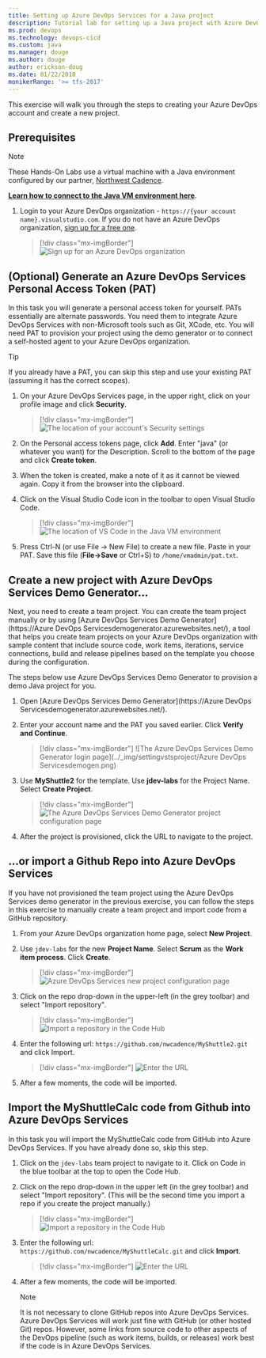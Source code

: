 ```yaml
---
title: Setting up Azure DevOps Services for a Java project 
description: Tutorial lab for setting up a Java project with Azure DevOps
ms.prod: devops
ms.technology: devops-cicd
ms.custom: java
ms.manager: douge
ms.author: douge
author: erickson-doug
ms.date: 01/22/2018
monikerRange: '>= tfs-2017'
---
```



This exercise will walk you through the steps to creating your Azure DevOps account and create a new project. 

## Prerequisites

> [!NOTE]
> These Hands-On Labs use a virtual machine with a Java environment configured by our partner, [Northwest Cadence](https://www.nwcadence.com/).
>
> **[Learn how to connect to the Java VM environment here](https://github.com/nwcadence/java-dev-vsts)**.

1. Login to your Azure DevOps organization - `https://{your account name}.visualstudio.com`. If you do not have an Azure DevOps organization, [sign up for a free one](https://visualstudio.microsoft.com/team-services/).

   > [!div class="mx-imgBorder"]
   > ![Sign up for an Azure DevOps organization](../_img/settingvstsproject/newaccount.png)

## (Optional) Generate an Azure DevOps Services Personal Access Token (PAT)

In this task you will generate a personal access token for yourself. PATs essentially are alternate passwords. You need them to integrate Azure DevOps Services with non-Microsoft tools such as Git, XCode, etc. You will need PAT to provision your project using the demo generator or to connect a self-hosted agent to your Azure DevOps organization.

> [!TIP]
> If you already have a PAT, you can skip this step and use your existing PAT (assuming it has the correct scopes).

1. On your Azure DevOps Services page, in the upper right, click on your profile image and click **Security**.

   > [!div class="mx-imgBorder"]
   > ![The location of your account's Security settings](../_img/settingvstsproject/click-security.png)

1. On the Personal access tokens page, click **Add**. Enter "java" (or whatever you want) for the Description. Scroll to the bottom of the page and click **Create token**.

1. When the token is created, make a note of it as it cannot be viewed again. Copy it from the browser into the clipboard.

1. Click on the Visual Studio Code icon in the toolbar to open Visual Studio Code.

   > [!div class="mx-imgBorder"]
   > ![The location of VS Code in the Java VM environment](../_img/settingvstsproject/vs-code.png)

1. Press Ctrl-N (or use File -> New File) to create a new file. Paste in your PAT. Save this file (**File->Save** or Ctrl+S) to `/home/vmadmin/pat.txt`.

## Create a new project with Azure DevOps Services Demo Generator...

Next, you need to create a team project. You can create the team project manually or by using [Azure DevOps Services Demo Generator](https://Azure DevOps Servicesdemogenerator.azurewebsites.net/), a tool that helps you create team projects on your Azure DevOps organization with sample content that include source code, work items, iterations, service connections, build and release pipelines based on the template you choose during the configuration.

The steps below use Azure DevOps Services Demo Generator to provision a demo Java project for you.

1. Open [Azure DevOps Services Demo Generator](https://Azure DevOps Servicesdemogenerator.azurewebsites.net/).

1. Enter your account name and the PAT you saved earlier. Click **Verify and Continue**.

   > [!div class="mx-imgBorder"]
   > ![The Azure DevOps Services Demo Generator login page](../_img/settingvstsproject/Azure DevOps Servicesdemogen.png)

1. Use **MyShuttle2** for the template. Use **jdev-labs** for the Project Name. Select **Create Project**.

   > [!div class="mx-imgBorder"]
   > ![The Azure DevOps Services Demo Generator project configuration page](../_img/settingvstsproject/create-project.png)

1. After the project is provisioned, click the URL to navigate to the project.


## ...or import a Github Repo into Azure DevOps Services

If you have not provisioned the team project using the Azure DevOps Services demo generator in the previous exercise, you can follow the steps in this exercise to manually create a team project and import code from a GitHub repository.

1. From your Azure DevOps organization home page, select **New Project**.

1. Use `jdev-labs` for the new **Project Name**. Select **Scrum** as the **Work item process**. Click **Create**.

   > [!div class="mx-imgBorder"]
   > ![Azure DevOps Services new project configuration page](../_img/settingvstsproject/newproject.png)

1. Click on the repo drop-down in the upper-left (in the grey toolbar) and select "Import repository".

   > [!div class="mx-imgBorder"]
   > ![Import a repository in the Code Hub](../_img/settingvstsproject/import-repo.png)

1. Enter the following url: `https://github.com/nwcadence/MyShuttle2.git` and click Import.

   > [!div class="mx-imgBorder"]
   > ![Enter the URL](../_img/settingvstsproject/import-myshuttle2-url.png)

1. After a few moments, the code will be imported.

## Import the MyShuttleCalc code from Github into Azure DevOps Services

In this task you will import the MyShuttleCalc code from GitHub into Azure DevOps Services. If you have already done so, skip this step.

1. Click on the `jdev-labs` team project to navigate to it. Click on Code in the blue toolbar at the top to open the Code Hub.

1. Click on the repo drop-down in the upper left (in the grey toolbar) and select "Import repository". (This will be the second time you import a repo if you create the project manually.)

   > [!div class="mx-imgBorder"]
   > ![Import a repository in the Code Hub](../_img/settingvstsproject/import-repo.png)

1. Enter the following url: `https://github.com/nwcadence/MyShuttleCalc.git` and click **Import**.

   > [!div class="mx-imgBorder"]
   > ![Enter the URL](../_img/settingvstsproject/import-myshuttlecalc-url.png)
    
1. After a few moments, the code will be imported.

   > [!NOTE]
   > It is not necessary to clone GitHub repos into Azure DevOps Services. Azure DevOps Services will work just fine with GitHub (or other hosted Git) repos. However, some links from source code to other aspects of the DevOps pipeline (such as work items, builds, or releases) work best if the code is in Azure DevOps Services.

